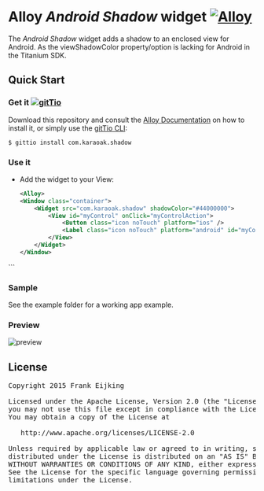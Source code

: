 # Alloy *Android Shadow* widget [![Alloy](http://www-static.appcelerator.com/badges/alloy-git-badge-sq.png)](http://www.appcelerator.com/alloy/)
The *Android Shadow* widget adds a shadow to an enclosed view for Android. As the viewShadowColor property/option is lacking for Android in the Titanium SDK.

## Quick Start

### Get it [![gitTio](http://gitt.io/badge.png)](http://gitt.io/component/com.karaoak.shadow)
Download this repository and consult the [Alloy Documentation](http://docs.appcelerator.com/titanium/latest/#!/guide/Alloy_XML_Markup-section-35621528_AlloyXMLMarkup-ImportingWidgets) on how to install it, or simply use the [gitTio CLI](http://gitt.io/cli):

`$ gittio install com.karaoak.shadow`

### Use it

* Add the widget to your View:

	```xml
	<Alloy>
	<Window class="container">		
		<Widget src="com.karaoak.shadow" shadowColor="#44000000">
            <View id="myControl" onClick="myControlAction">
                <Button class="icon noTouch" platform="ios" />
                <Label class="icon noTouch" platform="android" id="myControlIcon" />
            </View>
        </Widget>
	</Window>
</Alloy>	
```

### Sample
See the example folder for a working app example.

### Preview

![preview](preview.png)

## License

<pre>
Copyright 2015 Frank Eijking

Licensed under the Apache License, Version 2.0 (the "License");
you may not use this file except in compliance with the License.
You may obtain a copy of the License at

   http://www.apache.org/licenses/LICENSE-2.0

Unless required by applicable law or agreed to in writing, software
distributed under the License is distributed on an "AS IS" BASIS,
WITHOUT WARRANTIES OR CONDITIONS OF ANY KIND, either express or implied.
See the License for the specific language governing permissions and
limitations under the License.
</pre>
